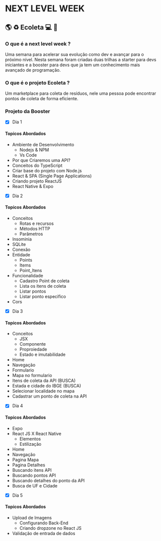 
# NEXT LEVEL WEEK

## :earth_americas: :recycle: Ecoleta :computer: :rocket:

### O que é a next level week ?
Uma semana para acelerar sua evolução como dev e avançar para o próximo nível. Nesta semana foram criadas duas trilhas a starter para devs iniciantes e a booster para devs que ja tem um conhecimento mais avançado de programação.

### O que é o projeto Ecoleta ?
Um marketplace para coleta de resíduos, nele uma pessoa pode encontrar pontos de coleta de forma eficiente.

### Projeto da Booster

- [x] Dia 1
#### Topicos Abordados
- Ambiente de Desenvolvimento
  - Nodejs & NPM
  - Vs Code
- Por que Criaremos uma API? 
- Conceitos do TypeScript
- Criar base do projeto com Node.js
- React & SPA (Single Page Applications)
- Criando projeto ReactJS
- React Native & Expo	

- [x] Dia 2
#### Topicos Abordados
- Conceitos
  - Rotas e recursos
  - Métodos HTTP
  - Parâmetros
- Insominia
- SQLite
- Conexão
- Entidade
  - Points
  - Items
  - Point_Itens
- Funcionalidade
  - Cadastro Point de coleta
  - Lista os itens de coleta
  - Listar pontos
  - Listar ponto especifico
- Cors
  
- [x] Dia 3
#### Topicos Abordados
- Conceitos
  - JSX
  - Componente
  - Proproiedade
  - Estado e imutabilidade
- Home
- Navegação
- Formulario
- Mapa no formulario
- Itens de coleta da API (BUSCA)
- Estada e cidade do IBGE (BUSCA)
- Selecionar localidade no mapa
- Cadastrar um ponto de coleta na API
  
- [x] Dia 4
#### Topicos Abordados
- Expo
- React JS X React Native
  - Elementos
  - Estilização
- Home
- Navegação
- Pagina Mapa
- Pagina Detalhes
- Buscando itens API
- Buscando pontos API
- Buscando detalhes do ponto da API
- Busca de UF e Cidade
  
- [x] Dia 5
#### Topicos Abordados
- Upload de Imagens
  - Configurando Back-End
  - Criando dropzone no React JS
- Validação de entrada de dados
